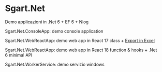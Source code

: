 # Sgart.Net

Demo applicazioni in .Net 6 + EF 6 + Nlog

Sgart.Net.ConsoleApp: demo console application

Sgart.Net.WebReactApp: demo web app in React 17 class + [Export in Excel](https://www.sgart.it/IT/informatica/creare-un-file-excel-con-c-e-openxml/post)

Sgart.Net.WebReactApp: demo web app in React 18 function & hooks + .Net 6 minimal API

Sgart.Net.WorkerService: demo servizio windows

